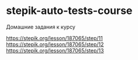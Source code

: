 # stepik-auto-tests-course
Домашние задания к курсу

https://stepik.org/lesson/187065/step/11
https://stepik.org/lesson/187065/step/12
https://stepik.org/lesson/187065/step/13
